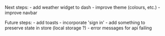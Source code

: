 Next steps:
    - add weather widget to dash
    - improve theme (colours, etc.)
    - improve navbar

Future steps:
    - add toasts
    - incorporate 'sign in'
    - add something to preserve state in store (local storage ?)
    - error messages for api failing